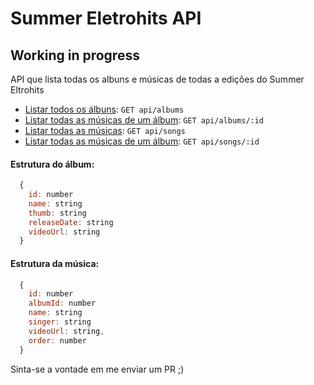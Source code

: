 # Summer Eletrohits API

## Working in progress

API que lista todas os albuns e músicas de todas a edições do Summer Eltrohits

 * [Listar todos os álbuns](https://summer-eletrohits-api.vercel.app/api/albums): `GET api/albums`
 * [Listar todas as músicas de um álbum](https://summer-eletrohits-api.vercel.app/api/albums/1): `GET api/albums/:id`
 * [Listar todas as músicas](https://summer-eletrohits-api.vercel.app/api/songs): `GET api/songs`
 * [Listar todas as músicas de um álbum](https://summer-eletrohits-api.vercel.app/api/songs/10): `GET api/songs/:id`

 #### Estrutura do álbum:
  ```javascript
    {
      id: number
      name: string
      thumb: string
      releaseDate: string
      videoUrl: string
    }
  ```

   #### Estrutura da música:
  ```javascript
    {
      id: number
      albumId: number
      name: string
      singer: string
      videoUrl: string,
      order: number
    }
  ```

Sinta-se a vontade em me enviar um PR ;)
